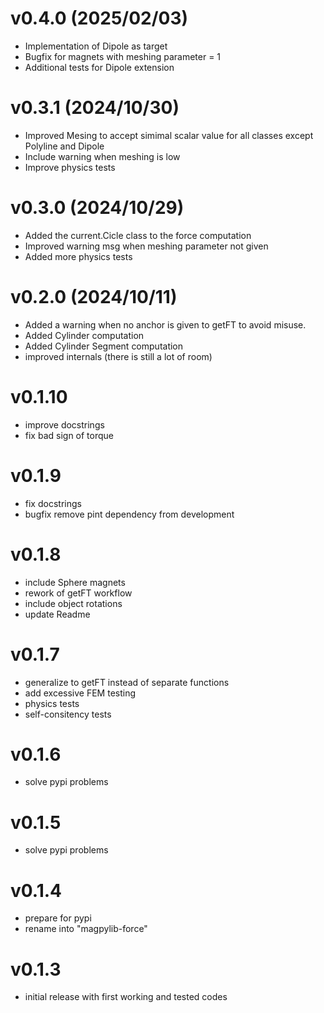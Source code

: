# v0.4.0 (2025/02/03)
- Implementation of Dipole as target
- Bugfix for magnets with meshing parameter = 1
- Additional tests for Dipole extension

# v0.3.1 (2024/10/30)
- Improved Mesing to accept simimal scalar value for all classes except Polyline and Dipole
- Include warning when meshing is low
- Improve physics tests

# v0.3.0 (2024/10/29)
- Added the current.Cicle class to the force computation
- Improved warning msg when meshing parameter not given
- Added more physics tests

# v0.2.0 (2024/10/11)
- Added a warning when no anchor is given to getFT to avoid misuse.
- Added Cylinder computation
- Added Cylinder Segment computation
- improved internals (there is still a lot of room)

# v0.1.10
- improve docstrings
- fix bad sign of torque

# v0.1.9
- fix docstrings
- bugfix remove pint dependency from development

# v0.1.8
- include Sphere magnets
- rework of getFT workflow
- include object rotations
- update Readme

# v0.1.7
- generalize to getFT instead of separate functions
- add excessive FEM testing
- physics tests
- self-consitency tests

# v0.1.6
- solve pypi problems

# v0.1.5
- solve pypi problems

# v0.1.4
- prepare for pypi
- rename into "magpylib-force"

# v0.1.3
- initial release with first working and tested codes
